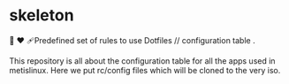 # skeleton
🍙 ❤️‍ 🩹Predefined set of rules to use Dotfiles // configuration table . 

This repository is all about the configuration table for all the apps used in metislinux. Here we put rc/config files which will be cloned to the very iso. 
